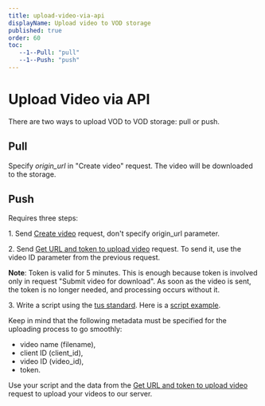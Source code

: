 ```yaml
---
title: upload-video-via-api
displayName: Upload video to VOD storage
published: true
order: 60
toc:
   --1--Pull: "pull"
   --1--Push: "push"
---
```

# Upload Video via API

There are two ways to upload VOD to VOD storage: pull or push.

## Pull

Specify *origin_url* in "Create video" request. The video will be downloaded to the storage.

## Push

Requires three steps:

1\. Send <a href="https://apidocs.gcore.com/streaming#operation/post_api_videos" target="_blank">Create video</a> request, don't specify origin\_url parameter.

2\. Send <a href="https://apidocs.gcore.com/streaming#operation/get_api_videos_id_upload" target="_blank">Get URL and token to upload video</a> request. To send it, use the video ID parameter from the previous request.

**Note**: Token is valid for 5 minutes. This is enough because token is involved only in request "Submit video for download". As soon as the video is sent, the token is no longer needed, and processing occurs without it.

3\. Write a script using the <a href="https://tus.io/" target="_blank">tus standard</a>. Here is a <a href="https://github.com/tus/tus-js-client" target="_blank">script example</a>.

Keep in mind that the following metadata must be specified for the uploading process to go smoothly:

- video name (filename),
- client ID (client_id),
- video ID (video_id),
- token.

Use your script and the data from the <a href="https://apidocs.gcore.com/streaming#tag/Videos/operation/get_api_videos_id_upload" target="_blank">Get URL and token to upload video</a> request to upload your videos to our server.